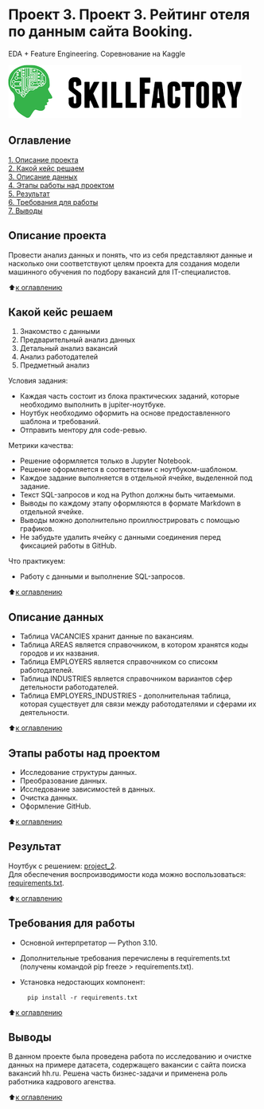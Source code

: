 # Проект 3. Проект 3. Рейтинг отеля по данным сайта Booking.
EDA + Feature Engineering. Соревнование на Kaggle

![SkillFactory](../images/sf_logo.png)

## Оглавление

[1. Описание проекта](https://github.com/costaM705/sf_data_science/tree/main/project_3/README.md#Описание-проекта)   
[2. Какой кейс решаем](https://github.com/costaM705/sf_data_science/tree/main/project_3/README.md#Какой-кейс-решаем)   
[3. Описание данных](https://github.com/costaM705/sf_data_science/tree/main/project_3/README.md#Описание-данных)   
[4. Этапы работы над проектом](https://github.com/costaM705/sf_data_science/tree/main/project_3/README.md#Этапы-работы-над-проектом)   
[5. Результат](https://github.com/costaM705/sf_data_science/tree/main/project_3/README.md#Результат)   
[6. Требования для работы](https://github.com/costaM705/sf_data_science/tree/main/project_3/README.md#Требования-для-работы)         
[7. Выводы](https://github.com/costaM705/sf_data_science/tree/main/project_3/README.md#Выводы)   

## Описание проекта

Провести анализ данных и понять, что из себя представляют данные и насколько они соответствуют целям проекта для создания модели машинного обучения по подбору вакансий для IT-специалистов.

 :arrow_up:[к оглавлению](https://github.com/costaM705/sf_data_science/tree/main/project_3/README.md#Оглавление)      


## Какой кейс решаем

1. Знакомство с данными   
2. Предварительный анализ данных   
3. Детальный анализ вакансий   
4. Анализ работодателей   
5. Предметный анализ   

Условия задания:
* Каждая часть состоит из блока практических заданий, которые необходимо выполнить в jupiter-ноутбуке.
* Ноутбук необходимо оформить на основе предоставленного шаблона и требований.
* Отправить ментору для code-ревью.

Метрики качества:
* Решение оформляется только в Jupyter Notebook.
* Решение оформляется в соответствии с ноутбуком-шаблоном.
* Каждое задание выполняется в отдельной ячейке, выделенной под задание.
* Текст SQL-запросов и код на Python должны быть читаемыми.
* Выводы по каждому этапу оформляются в формате Markdown в отдельной ячейке.
* Выводы можно дополнительно проиллюстрировать с помощью графиков.
* Не забудьте удалить ячейку с данными соединения перед фиксацией работы в GitHub.

Что практикуем:
* Работу с данными и выполнение SQL-запросов.

:arrow_up:[к оглавлению](https://github.com/costaM705/sf_data_science/tree/main/project_3/README.md#Оглавление)      

## Описание данных

* Таблица VACANCIES хранит данные по вакансиям.
* Таблица AREAS является справочником, в котором хранятся коды городов и их названия.
* Таблица EMPLOYERS является справочником со списокм работодателей.
* Таблица INDUSTRIES является справочником вариантов сфер детельности работодателей.
* Таблица EMPLOYERS_INDUSTRIES - дополнительная таблица, которая существует для связи между работодателями и сферами их деятельности.

:arrow_up:[к оглавлению](https://github.com/costaM705/sf_data_science/tree/main/project_3/README.md#Оглавление)        


## Этапы работы над проектом

* Исследование структуры данных.
* Преобразование данных.
* Исследование зависимостей в данных.
* Очистка данных.
* Оформление GitHub.

:arrow_up:[к оглавлению](https://github.com/costaM705/sf_data_science/tree/main/project_3/README.md#Оглавление)        

## Результат

Ноутбук с решением: [project_2](https://github.com/costaM705/sf_data_science/blob/main/project_3/project_3.ipynb).      
Для обеспечения воспроизводимости кода можно воспользоваться: [requirements.txt](https://github.com/costaM705/sf_data_science/tree/main/project_3/requirements.txt).

:arrow_up:[к оглавлению](https://github.com/costaM705/sf_data_science/tree/main/project_3/README.md#Оглавление)         

## Требования для работы

* Основной интерпретатор — Python 3.10.
* Дополнительные требования перечислены в requirements.txt (получены командой pip freeze > requirements.txt).
* Установка недостающих компонент:

        pip install -r requirements.txt

:arrow_up:[к оглавлению](https://github.com/costaM705/sf_data_science/tree/main/project_3/README.md#Оглавление)         

## Выводы

В данном проекте была проведена работа по исследованию и очистке данных на примере датасета, содержащего вакансии с сайта поиска вакансий hh.ru.
Решена часть бизнес-задачи и применена роль работника кадрового агенства.

:arrow_up:[к оглавлению](https://github.com/costaM705/sf_data_science/tree/main/project_3/README.md#Оглавление)   


